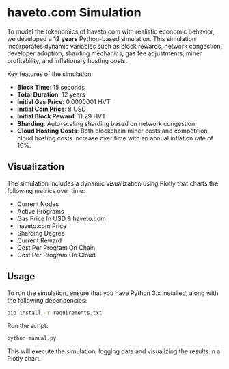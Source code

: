 # haveto.com Simulation

To model the tokenomics of haveto.com with realistic economic behavior, we developed a **12 years** Python-based simulation. This simulation incorporates dynamic variables such as block rewards, network congestion, developer adoption, sharding mechanics, gas fee adjustments,
miner profitability, and inflationary hosting costs.

Key features of the simulation:
- **Block Time**: 15 seconds
- **Total Duration**: 12 years
- **Initial Gas Price**: 0.0000001 HVT
- **Initial Coin Price**: 8 USD
- **Initial Block Reward**: 11.29 HVT
- **Sharding**: Auto-scaling sharding based on network congestion.
- **Cloud Hosting Costs**: Both blockchain miner costs and competition cloud hosting costs increase over time with an annual inflation rate of 10%.

## Visualization

The simulation includes a dynamic visualization using Plotly that charts the following metrics over time:
- Current Nodes
- Active Programs
- Gas Price In USD & haveto.com
- haveto.com Price
- Sharding Degree
- Current Reward
- Cost Per Program On Chain
- Cost Per Program On Cloud

## Usage

To run the simulation, ensure that you have Python 3.x installed, along with the following dependencies:

```bash
pip install -r requirements.txt
```

Run the script:

```bash
python manual.py
```
This will execute the simulation, logging data and visualizing the results in a Plotly chart.
